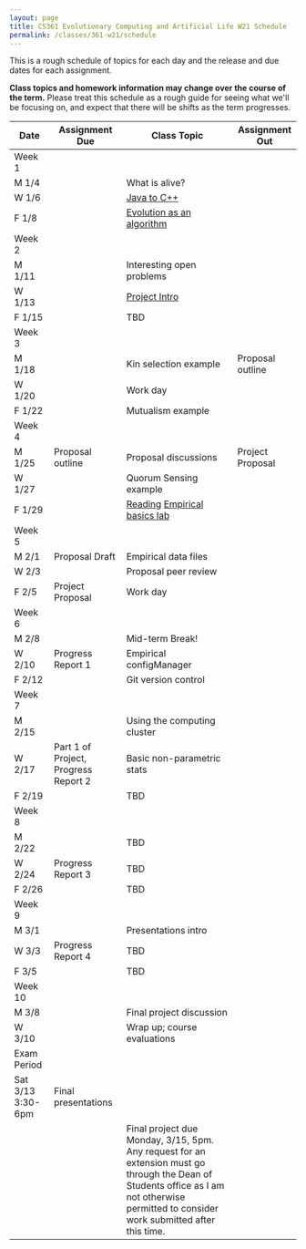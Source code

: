 ```yaml
---
layout: page
title: CS361 Evolutionary Computing and Artificial Life W21 Schedule
permalink: /classes/361-w21/schedule
---
```


This is a rough schedule of topics for each day and the release and due dates for each assignment.

**Class topics and homework information may change over the course of the term.** Please treat this schedule as a rough guide for seeing what we'll be focusing on, and expect that there will be shifts as the term progresses.

| Date	| Assignment Due	| Class Topic |	Assignment Out |
| ------- | --------------- | ------------- | -------------- |
| Week 1 | |  | |
| M 1/4 | | What is alive? |  |
| W 1/6 | |	[Java to C++](/classes/361-w21/cpp_intro) |	|
| F 1/8 |		| [Evolution as an algorithm](/classes/361-w21/evo_alg_lab) |	 |
| Week 2 | |  | |
| M 1/11 |		| Interesting open problems |  |
| W 1/13 |	|	[Project Intro](/classes/361-w21/project)	| |
| F 1/15 | |	TBD	|  |
| Week 3 | |  | |
| M 1/18 | | Kin selection example	| Proposal outline |
| W 1/20 |	|	Work day | |
| F 1/22 |  | Mutualism example | |
| Week 4 | | | |
| M 1/25 | Proposal outline |	Proposal discussions | Project Proposal|
| W 1/27 |	|  Quorum Sensing example  |  |
| F 1/29 | | [Reading](/classes/361-w21/empirical_intro) [Empirical	basics lab](/classes/361-w21/empirical_intro_lab) 	| |
| Week 5 | |  | |
| M 2/1 | Proposal Draft | Empirical data files		| |
| W 2/3 |		| Proposal peer review	|  |
| F 2/5 | Project Proposal |	Work day	| |
| Week 6 | |  | |
| M 2/8	| |	Mid-term Break!	| |
| W 2/10 | Progress Report 1 | Empirical configManager	 | |
| F 2/12 |	|  Git version control |  |
| Week 7 | |  | |
| M 2/15 | |  Using the computing cluster 	| |
| W 2/17 | Part 1 of Project, Progress Report 2 |	Basic non-parametric stats	 | |
| F 2/19 | |	TBD	|  |
| Week 8 | |  | |
| M 2/22 |  |		TBD	| |
| W 2/24 | Progress Report 3 |	TBD	 | |	
| F 2/26 | 	|  TBD |	|
| Week 9 | |  | |
| M 3/1 | |		Presentations intro	| |	
| W 3/3 | Progress Report 4 |	TBD | |
| F 3/5 |  |	TBD |	 |
| Week 10 | | | |
| M 3/8	| |  Final project discussion | |
| W 3/10 | | Wrap up; course evaluations	| |
| Exam Period | | | |
| Sat 3/13 3:30-6pm | Final presentations | | |
| | | Final project due Monday, 3/15, 5pm. Any request for an extension must go through the Dean of Students office as I am not otherwise permitted to consider work submitted after this time. | |
